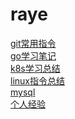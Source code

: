 # raye
<a href="../git常用指令.md">git常用指令</a><br>
<a href="../go学习笔记.md">go学习笔记</a><br>
<a href="../k8s学习总结.md">k8s学习总结</a><br>
<a href="../linux指令总结.md">linux指令总结</a><br>
<a href="../mysql.md">mysql</a><br>
<a href="../个人经验.md">个人经验</a>